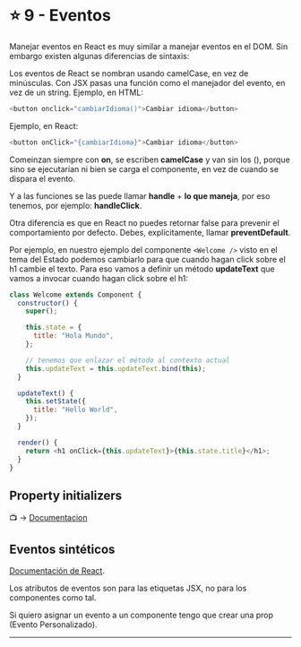 
# :star: 9 - Eventos

Manejar eventos en React es muy similar a manejar eventos en el DOM. Sin embargo existen algunas diferencias de sintaxis:

Los eventos de React se nombran usando camelCase, en vez de minúsculas.
Con JSX pasas una función como el manejador del evento, en vez de un string.
Ejemplo, en HTML:

```JavaScript
<button onclick="cambiarIdioma()">Cambiar idioma</button>
```

Ejemplo, en React:

```JavaSCript
<button onClick="{cambiarIdioma}">Cambiar idioma</button>
```

Comeinzan siempre con **on**, se escriben **camelCase** y van sin los (), porque sino se ejecutarían ni bien se carga el componente, en vez de cuando se dispara el evento.

Y a las funciones se las puede llamar **handle** + **lo que maneja**, por eso tenemos, por ejemplo: **handleClick**.

Otra diferencia es que en React no puedes retornar false para prevenir el comportamiento por defecto. Debes, explícitamente, llamar **preventDefault**.

Por ejemplo, en nuestro ejemplo del componente `<Welcome />` visto en el tema del Estado podemos cambiarlo para que cuando hagan click sobre el h1 cambie el texto. Para eso vamos a definir un método **updateText** que vamos a invocar cuando hagan click sobre el h1:

```JavaScript
class Welcome extends Component {
  constructor() {
    super();

    this.state = {
      title: "Hola Mundo",
    };

    // tenemos que enlazar el método al contexto actual
    this.updateText = this.updateText.bind(this);
  }

  updateText() {
    this.setState({
      title: "Hello World",
    });
  }

  render() {
    return <h1 onClick={this.updateText}>{this.state.title}</h1>;
  }
}
```

## Property initializers

:tv: -> [Documentacion](https://reactjs.org/blog/2015/01/27/react-v0.13.0-beta-1.html#es7-property-initializers)

## Eventos sintéticos

[Documentación de React](https://es.reactjs.org/docs/events.html).

Los atributos de eventos son para las etiquetas JSX, no para los componentes como tal.

Si quiero asignar un evento a un componente tengo que crear una prop (Evento Personalizado).

---